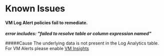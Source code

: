# Known Issues

#### VM Log Alert policies fail to remediate.

***error includes: "failed to resolve table or column expression named"***

#####Cause
The underlying data is not present in the Log Analytics table. For VM Alerts please enable [VM Insights](https://github.com/Azure/alz-monitor/wiki/Monitoring-and-Alerting-in-ALZ#Log-Alerts)